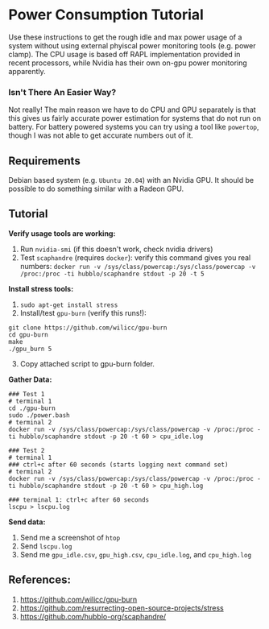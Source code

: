 # Power Consumption Tutorial

Use these instructions to get the rough idle and max power usage of a system without using external phyiscal power monitoring tools (e.g. power clamp). The CPU usage is based off RAPL implementation provided in recent processors, while Nvidia has their own on-gpu power monitoring apparently.

### Isn't There An Easier Way?

Not really! The main reason we have to do CPU and GPU separately is that this gives us fairly accurate power estimation for systems that do not run on battery. For battery powered systems you can try using a tool like `powertop`, though I was not able to get accurate numbers out of it.

## Requirements

Debian based system (e.g. `Ubuntu 20.04`) with an Nvidia GPU. It should be possible to do something similar with a Radeon GPU.

## Tutorial

**Verify usage tools are working:**
1. Run `nvidia-smi` (if this doesn't work, check nvidia drivers)
2. Test `scaphandre` (requires `docker`): verify this command gives you real numbers: `docker run -v /sys/class/powercap:/sys/class/powercap -v /proc:/proc -ti hubblo/scaphandre stdout -p 20 -t 5`

**Install stress tools:**
1. `sudo apt-get install stress`
2. Install/test `gpu-burn` (verify this runs!):
```
git clone https://github.com/wilicc/gpu-burn
cd gpu-burn
make
./gpu_burn 5
```
3. Copy attached script to gpu-burn folder.

**Gather Data:**
```
### Test 1
# terminal 1
cd ./gpu-burn
sudo ./power.bash
# terminal 2
docker run -v /sys/class/powercap:/sys/class/powercap -v /proc:/proc -ti hubblo/scaphandre stdout -p 20 -t 60 > cpu_idle.log

### Test 2
# terminal 1
### ctrl+c after 60 seconds (starts logging next command set)
# terminal 2
docker run -v /sys/class/powercap:/sys/class/powercap -v /proc:/proc -ti hubblo/scaphandre stdout -p 20 -t 60 > cpu_high.log

### terminal 1: ctrl+c after 60 seconds
lscpu > lscpu.log
```
**Send data:**
1. Send me a screenshot of `htop`
2. Send `lscpu.log`
3. Send me `gpu_idle.csv`, `gpu_high.csv`, `cpu_idle.log`, and `cpu_high.log`

## References:

1. https://github.com/wilicc/gpu-burn
2. https://github.com/resurrecting-open-source-projects/stress
3. https://github.com/hubblo-org/scaphandre/
